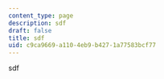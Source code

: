 ```yaml
---
content_type: page
description: sdf
draft: false
title: sdf
uid: c9ca9669-a110-4eb9-b427-1a77583bcf77
---
```

sdf